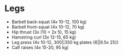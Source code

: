 # Legs
* Barbell back-squat (4x 10-12, 100 kg)
* Barbell front-squat (4x 10-12, 70 kg)
* Hip thrust (3x (10 + 2x 5), 15 kg)
* Hamstring curl (3x 12-15, 65 kg)
* Leg press (4x 10-12, 300||350 kg plates {6||6.5x 25})
* Calf raises (4x 15-20, 95 kg)
